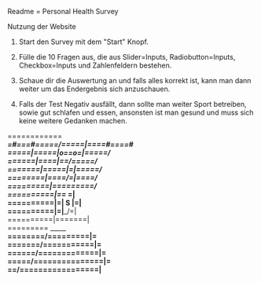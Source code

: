 Readme = Personal Health Survey

Nutzung der Website

1. Start den Survey mit dem "Start" Knopf.

2. Fülle die 10 Fragen aus, die aus Slider=Inputs, Radiobutton=Inputs, Checkbox=Inputs und Zahlenfeldern bestehen.

3. Schaue dir die Auswertung an und falls alles korrekt ist, kann man dann weiter um das Endergebnis sich anzuschauen.

4. Falls der Test Negativ ausfällt, dann sollte man weiter Sport betreiben, sowie gut schlafen und essen, ansonsten
    ist man gesund und muss sich keine weitere Gedanken machen.


============_____<br>
=#===#=====/=====|====#====#<br>
=====|=====|o==o=|=====/<br>
======|====|_==_/=====/<br>
=======|=====|=|=====/<br>
========|====/=|====/<br>
=========|=========/<br>
==========|==___ =|<br>
==========|=| S |=|<br>
==========|=|___/=|<br>
==========|=======|<br>
========= _________<br>
========/=========|=<br>
=======/===========|=<br>
======/=============|=<br>
=====/===============|=<br>
==__/=================|__